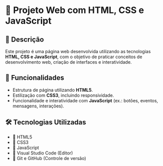 # 📄 Projeto Web com HTML, CSS e JavaScript

## 🚀 Descrição
Este projeto é uma página web desenvolvida utilizando as tecnologias **HTML, CSS e JavaScript**, com o objetivo 
de praticar conceitos de desenvolvimento web, criação de interfaces e interatividade.

## 🎯 Funcionalidades
- Estrutura de página utilizando **HTML5**.
- Estilização com **CSS3**, incluindo responsividade.
- Funcionalidade e interatividade com **JavaScript** (ex.: botões, eventos, mensagens, interações).

## 🛠️ Tecnologias Utilizadas
- 🔸 HTML5
- 🔹 CSS3
- 🔸 JavaScript
- 🔧 Visual Studio Code (Editor)
- 🐙 Git e GitHub (Controle de versão)
